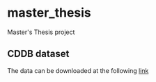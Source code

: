 # master_thesis
Master's Thesis project



## CDDB dataset
The data can be downloaded at the following [link](https://drive.google.com/file/d/1NgB8ytBMFBFwyXJQvdVT_yek1EaaEHrg/view)
